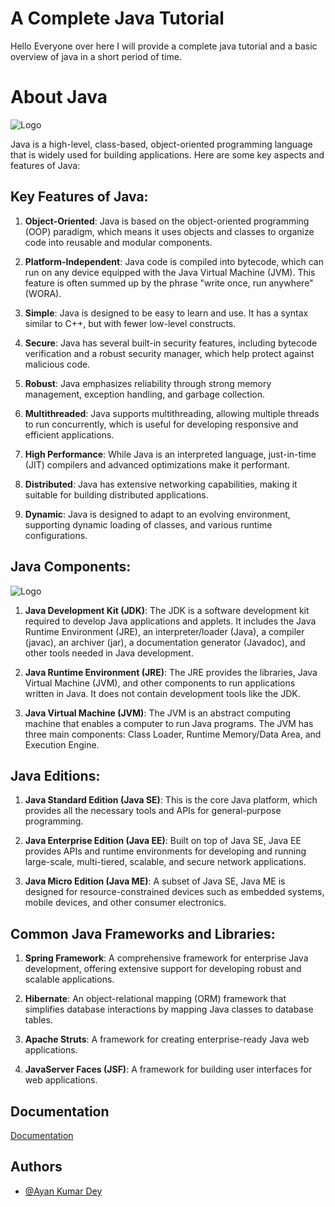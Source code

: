 
# A Complete Java Tutorial

Hello Everyone over here I will provide a complete java tutorial and a basic overview of java in a short period of time.

# About Java

![Logo]([https://www.gcreddy.com/wp-content/uploads/2021/05/Java-Programming-Language-1.png](https://e1.pxfuel.com/desktop-wallpaper/477/2/desktop-wallpaper-java-posted-by-john-cunningham-java-logo.jpg))

Java is a high-level, class-based, object-oriented programming language that is widely used for building applications. Here are some key aspects and features of Java:

## Key Features of Java:

1. **Object-Oriented**: Java is based on the object-oriented programming (OOP) paradigm, which means it uses objects and classes to organize code into reusable and modular components.
   
2. **Platform-Independent**: Java code is compiled into bytecode, which can run on any device equipped with the Java Virtual Machine (JVM). This feature is often summed up by the phrase "write once, run anywhere" (WORA).

3. **Simple**: Java is designed to be easy to learn and use. It has a syntax similar to C++, but with fewer low-level constructs.

4. **Secure**: Java has several built-in security features, including bytecode verification and a robust security manager, which help protect against malicious code.

5. **Robust**: Java emphasizes reliability through strong memory management, exception handling, and garbage collection.

6. **Multithreaded**: Java supports multithreading, allowing multiple threads to run concurrently, which is useful for developing responsive and efficient applications.

7. **High Performance**: While Java is an interpreted language, just-in-time (JIT) compilers and advanced optimizations make it performant.

8. **Distributed**: Java has extensive networking capabilities, making it suitable for building distributed applications.

9. **Dynamic**: Java is designed to adapt to an evolving environment, supporting dynamic loading of classes, and various runtime configurations.

## Java Components:

![Logo](https://miro.medium.com/v2/resize:fit:828/format:webp/1*MHpdx5oni3ymFQDKDFbWLQ.png)

1. **Java Development Kit (JDK)**: The JDK is a software development kit required to develop Java applications and applets. It includes the Java Runtime Environment (JRE), an interpreter/loader (Java), a compiler (javac), an archiver (jar), a documentation generator (Javadoc), and other tools needed in Java development.

2. **Java Runtime Environment (JRE)**: The JRE provides the libraries, Java Virtual Machine (JVM), and other components to run applications written in Java. It does not contain development tools like the JDK.

3. **Java Virtual Machine (JVM)**: The JVM is an abstract computing machine that enables a computer to run Java programs. The JVM has three main components: Class Loader, Runtime Memory/Data Area, and Execution Engine.

## Java Editions:

1. **Java Standard Edition (Java SE)**: This is the core Java platform, which provides all the necessary tools and APIs for general-purpose programming.

2. **Java Enterprise Edition (Java EE)**: Built on top of Java SE, Java EE provides APIs and runtime environments for developing and running large-scale, multi-tiered, scalable, and secure network applications.

3. **Java Micro Edition (Java ME)**: A subset of Java SE, Java ME is designed for resource-constrained devices such as embedded systems, mobile devices, and other consumer electronics.

## Common Java Frameworks and Libraries:

1. **Spring Framework**: A comprehensive framework for enterprise Java development, offering extensive support for developing robust and scalable applications.
   
2. **Hibernate**: An object-relational mapping (ORM) framework that simplifies database interactions by mapping Java classes to database tables.

3. **Apache Struts**: A framework for creating enterprise-ready Java web applications.

4. **JavaServer Faces (JSF)**: A framework for building user interfaces for web applications.

## Documentation

[Documentation](https://docs.oracle.com/javase/tutorial/tutorialLearningPaths.html)


## Authors

- [@Ayan Kumar Dey](https://github.com/AyanKumarDey)



